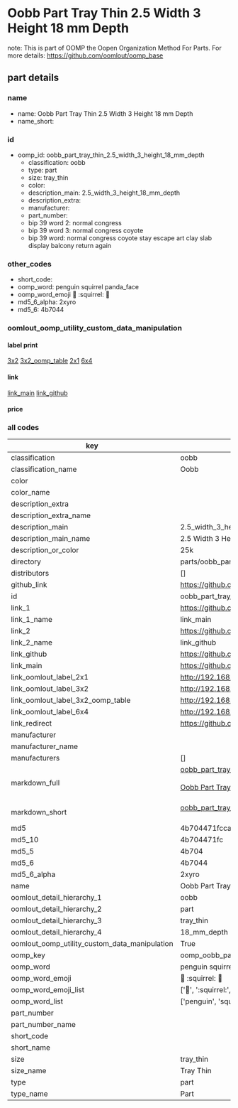 # Oobb Part Tray Thin 2.5 Width 3 Height 18 mm Depth  

note: This is part of OOMP the Oopen Organization Method For Parts. For more details: https://github.com/oomlout/oomp_base

##  part details
  







### name
* name: Oobb Part Tray Thin 2.5 Width 3 Height 18 mm Depth
* name_short: 
### id
* oomp_id: oobb_part_tray_thin_2.5_width_3_height_18_mm_depth
  * classification: oobb
  * type: part
  * size: tray_thin
  * color: 
  * description_main: 2.5_width_3_height_18_mm_depth
  * description_extra: 
  * manufacturer: 
  * part_number: 
  * bip 39 word 2: normal congress
  * bip 39 word 3: normal congress coyote
  * bip 39 word: normal congress coyote stay escape art clay slab display balcony return again

### other_codes
* short_code: 
* oomp_word: penguin squirrel panda_face
* oomp_word_emoji :penguin: :squirrel: :panda_face:
* md5_6_alpha: 2xyro
* md5_6: 4b7044






### oomlout_oomp_utility_custom_data_manipulation
#### label print
[3x2](http://192.168.1.245:1112/?label=oomp%202xyro)
[3x2_oomp_table](http://192.168.1.108:1112/?label=oomp%202xyro)
[2x1](http://192.168.1.242:1112/?label=oomp%202xyro)
[6x4](http://192.168.1.55:1112/?label=oomp%202xyro)    

#### link

[link_main](https://github.com/oomlout/oomlout_oomp_version_1_messy/tree/main/parts/oobb_part_tray_thin_2.5_width_3_height_18_mm_depth) [link_github](https://github.com/oomlout/oomlout_oomp_version_1_messy/tree/main/parts/oobb_part_tray_thin_2.5_width_3_height_18_mm_depth)                             

#### price







### all codes 
| key | value |  
| --- | --- |  
| classification | oobb |  
| classification_name | Oobb |  
| color |  |  
| color_name |  |  
| description_extra |  |  
| description_extra_name |  |  
| description_main | 2.5_width_3_height_18_mm_depth |  
| description_main_name | 2.5 Width 3 Height 18 mm Depth |  
| description_or_color | 25k |  
| directory | parts/oobb_part_tray_thin_2.5_width_3_height_18_mm_depth |  
| distributors | [] |  
| github_link | https://github.com/oomlout/oomlout_oomp_part_src/tree/main/parts/oobb_part_tray_thin_2.5_width_3_height_18_mm_depth |  
| id | oobb_part_tray_thin_2.5_width_3_height_18_mm_depth |  
| link_1 | https://github.com/oomlout/oomlout_oomp_version_1_messy/tree/main/parts/oobb_part_tray_thin_2.5_width_3_height_18_mm_depth |  
| link_1_name | link_main |  
| link_2 | https://github.com/oomlout/oomlout_oomp_version_1_messy/tree/main/parts/oobb_part_tray_thin_2.5_width_3_height_18_mm_depth |  
| link_2_name | link_github |  
| link_github | https://github.com/oomlout/oomlout_oomp_version_1_messy/tree/main/parts/oobb_part_tray_thin_2.5_width_3_height_18_mm_depth |  
| link_main | https://github.com/oomlout/oomlout_oomp_version_1_messy/tree/main/parts/oobb_part_tray_thin_2.5_width_3_height_18_mm_depth |  
| link_oomlout_label_2x1 | http://192.168.1.242:1112/?label=oomp%202xyro |  
| link_oomlout_label_3x2 | http://192.168.1.245:1112/?label=oomp%202xyro |  
| link_oomlout_label_3x2_oomp_table | http://192.168.1.108:1112/?label=oomp%202xyro |  
| link_oomlout_label_6x4 | http://192.168.1.55:1112/?label=oomp%202xyro |  
| link_redirect | https://github.com/oomlout/oomlout_oomp_version_1_messy/tree/main/parts/oobb_part_tray_thin_2.5_width_3_height_18_mm_depth |  
| manufacturer |  |  
| manufacturer_name |  |  
| manufacturers | [] |  
| markdown_full | [oobb_part_tray_thin_2.5_width_3_height_18_mm_depth](none)<br>[](none)<br>[Oobb Part Tray Thin 2.5 Width 3 Height 18 Mm Depth](none)<br><br> |  
| markdown_short | [oobb_part_tray_thin_2.5_width_3_height_18_mm_depth](none)<br><br> |  
| md5 | 4b704471fccae54433268d4e634bc4b1 |  
| md5_10 | 4b704471fc |  
| md5_5 | 4b704 |  
| md5_6 | 4b7044 |  
| md5_6_alpha | 2xyro |  
| name | Oobb Part Tray Thin 2.5 Width 3 Height 18 mm Depth |  
| oomlout_detail_hierarchy_1 | oobb |  
| oomlout_detail_hierarchy_2 | part |  
| oomlout_detail_hierarchy_3 | tray_thin |  
| oomlout_detail_hierarchy_4 | 18_mm_depth |  
| oomlout_oomp_utility_custom_data_manipulation | True |  
| oomp_key | oomp_oobb_part_tray_thin_2.5_width_3_height_18_mm_depth |  
| oomp_word | penguin squirrel panda_face |  
| oomp_word_emoji | :penguin: :squirrel: :panda_face: |  
| oomp_word_emoji_list | [':penguin:', ':squirrel:', ':panda_face:'] |  
| oomp_word_list | ['penguin', 'squirrel', 'panda_face'] |  
| part_number |  |  
| part_number_name |  |  
| short_code |  |  
| short_name |  |  
| size | tray_thin |  
| size_name | Tray Thin |  
| type | part |  
| type_name | Part |  
